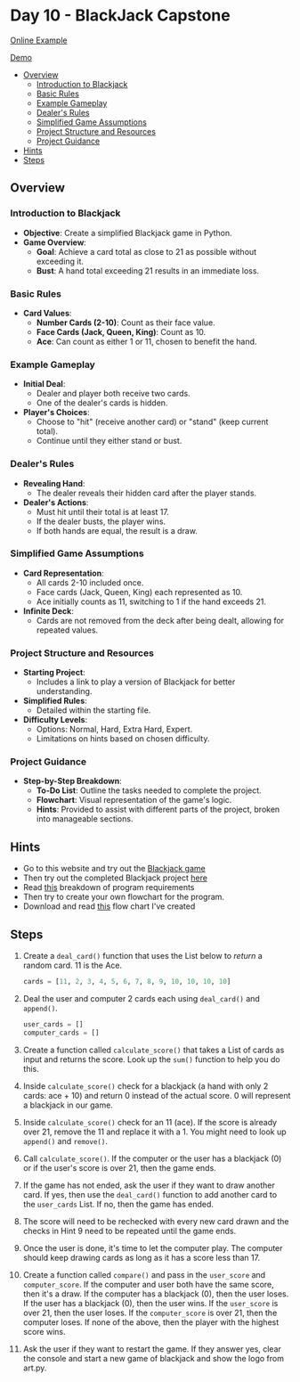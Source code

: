 # Day 10 - BlackJack Capstone <!-- omit in toc -->

[Online Example](https://www.247blackjack.com/)

[Demo](https://appbrewery.github.io/python-day11-demo/)

- [Overview](#overview)
  - [Introduction to Blackjack](#introduction-to-blackjack)
  - [Basic Rules](#basic-rules)
  - [Example Gameplay](#example-gameplay)
  - [Dealer's Rules](#dealers-rules)
  - [Simplified Game Assumptions](#simplified-game-assumptions)
  - [Project Structure and Resources](#project-structure-and-resources)
  - [Project Guidance](#project-guidance)
- [Hints](#hints)
- [Steps](#steps)

## Overview

### Introduction to Blackjack
- **Objective**: Create a simplified Blackjack game in Python.
- **Game Overview**:
  - **Goal**: Achieve a card total as close to 21 as possible without exceeding it.
  - **Bust**: A hand total exceeding 21 results in an immediate loss.

### Basic Rules
- **Card Values**:
  - **Number Cards (2-10)**: Count as their face value.
  - **Face Cards (Jack, Queen, King)**: Count as 10.
  - **Ace**: Can count as either 1 or 11, chosen to benefit the hand.

### Example Gameplay
- **Initial Deal**:
  - Dealer and player both receive two cards.
  - One of the dealer's cards is hidden.
- **Player's Choices**:
  - Choose to "hit" (receive another card) or "stand" (keep current total).
  - Continue until they either stand or bust.

### Dealer's Rules
- **Revealing Hand**:
  - The dealer reveals their hidden card after the player stands.
- **Dealer's Actions**:
  - Must hit until their total is at least 17.
  - If the dealer busts, the player wins.
  - If both hands are equal, the result is a draw.

### Simplified Game Assumptions
- **Card Representation**:
  - All cards 2-10 included once.
  - Face cards (Jack, Queen, King) each represented as 10.
  - Ace initially counts as 11, switching to 1 if the hand exceeds 21.
- **Infinite Deck**:
  - Cards are not removed from the deck after being dealt, allowing for repeated values.

### Project Structure and Resources
- **Starting Project**:
  - Includes a link to play a version of Blackjack for better understanding.
- **Simplified Rules**:
  - Detailed within the starting file.
- **Difficulty Levels**:
  - Options: Normal, Hard, Extra Hard, Expert.
  - Limitations on hints based on chosen difficulty.

### Project Guidance
- **Step-by-Step Breakdown**:
  - **To-Do List**: Outline the tasks needed to complete the project.
  - **Flowchart**: Visual representation of the game's logic.
  - **Hints**: Provided to assist with different parts of the project, broken into manageable sections.

## Hints

- Go to this website and try out the [Blackjack game](https://games.washingtonpost.com/games/blackjack/)
- Then try out the completed Blackjack project [here](https://appbrewery.github.io/python-day11-demo/) 
- Read [this](http://listmoz.com/view/6h34DJpvJBFVRlZfJvxF) breakdown of program requirements
- Then try to create your own flowchart for the program.
- Download and read [this](https://drive.google.com/uc?export=download&id=1rDkiHCrhaf9eX7u7yjM1qwSuyEk-rPnt) flow chart I've created

## Steps

1. Create a `deal_card()` function that uses the List below to *return* a random card. 11 is the Ace.

    ```python
    cards = [11, 2, 3, 4, 5, 6, 7, 8, 9, 10, 10, 10, 10]
    ```

2. Deal the user and computer 2 cards each using `deal_card()` and `append()`.

    ```python
    user_cards = []
    computer_cards = []
    ```

3. Create a function called `calculate_score()` that takes a List of cards as input and returns the score. Look up the `sum()` function to help you do this.

4. Inside `calculate_score()` check for a blackjack (a hand with only 2 cards: ace + 10) and return 0 instead of the actual score. 0 will represent a blackjack in our game.

5. Inside `calculate_score()` check for an 11 (ace). If the score is already over 21, remove the 11 and replace it with a 1. You might need to look up `append()` and `remove()`.

6. Call `calculate_score()`. If the computer or the user has a blackjack (0) or if the user's score is over 21, then the game ends.

7. If the game has not ended, ask the user if they want to draw another card. If yes, then use the `deal_card()` function to add another card to the `user_cards` List. If no, then the game has ended.

8. The score will need to be rechecked with every new card drawn and the checks in Hint 9 need to be repeated until the game ends.

9. Once the user is done, it's time to let the computer play. The computer should keep drawing cards as long as it has a score less than 17.

10. Create a function called `compare()` and pass in the `user_score` and `computer_score`. If the computer and user both have the same score, then it's a draw. If the computer has a blackjack (0), then the user loses. If the user has a blackjack (0), then the user wins. If the `user_score` is over 21, then the user loses. If the `computer_score` is over 21, then the computer loses. If none of the above, then the player with the highest score wins.

15. Ask the user if they want to restart the game. If they answer yes, clear the console and start a new game of blackjack and show the logo from art.py.